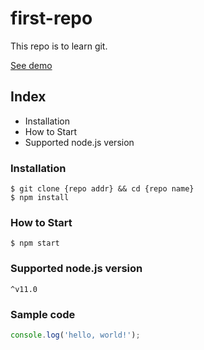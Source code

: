 # first-repo

This repo is to learn git.

[See demo](https://www.google.com)

## Index

- Installation
- How to Start
- Supported node.js version

### Installation

```shell
$ git clone {repo addr} && cd {repo name}
$ npm install
```

### How to Start

`$ npm start`

### Supported node.js version

`^v11.0`

### Sample code

``` javascript
console.log('hello, world!');
```

